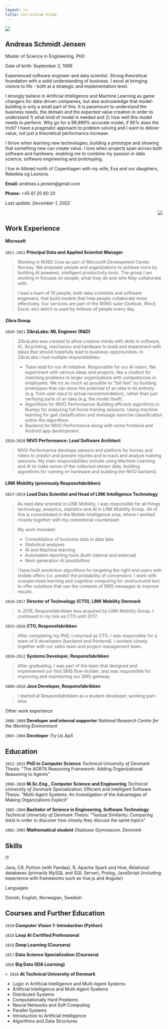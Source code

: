 ```yaml
---
layout: cv
title: Curriculum Vitae
---
```


<div class="row mt-5">
    <div class="col-sm">
        <div id="portrait">
            <img src="img/andreas.jpg" class="rounded-circle border float-right ml-3 mb-2" />
        </div>
        <h2 class="border-0">Andreas Schmidt Jensen</h2>
        <p class="lead">Master of Science in Engineering, PhD</p>
        <p>Date of birth: September 2, 1986</p>
        <p>
            Experienced software engineer and data scientist. Strong theoretical foundation with a solid understanding of business. I excel at bringing visions to life - both at a strategic and implementation level.
        </p>
        <p>
            I strongly believe in Artificial Intelligence and Machine Learning as game changers for data-driven companies, but also acknowledge that model-building is only a small part of this. It is paramount to understand the business needs, the domain and the expected value creation in order to understand 1) what kind of model is needed and 2) how well this model needs to perform. Why go for a 99,999% accurate model, if 95% does the trick? I have a pragmatic approach to problem solving and I want to deliver value, not just a theoretical performance increase.
        </p>
        <p>
            I thrive when learning new technologies, building a prototype and showing that something new can create value. I love when projects span across both software and hardware, enabling me to combine my passion in data science, software engineering and prototyping.
        </p>
        <p>
            I live in Allerød north of Copenhagen with my wife, Eva and our daughters, Rebekka og Leonora.
        </p>
        <p>
            <b>Email: </b> andreas.s.jensen@gmail.com
        </p>
        <p>
            <b>Phone: </b> +45 61 20 60 20
        </p>
        <p class="float-right"><i>Last update: December 1, 2022</i></p>
    </div>
</div>
<div class="row mb-5">
    <div id="portrait-mini" class="col" style="text-align: right">
        <img src="img/asj.jpg" class="rounded-circle border" />
    </div>
</div>

## Work Experience

#### Microsoft
`2021-2022`
**Principal Data and Applied Scientist Manager**
> Working in M365 Core as part of Microsoft Development Center Norway. We empower people and organizations to achieve more by building AI powered, intelligent productivity tools. The group I am working in focuses on people, what they do and who they collaborate with. 
> 
> I lead a team of 10 people, both data scientists and software engineers, that build models that help people collaborate more effectively. Our services are part of the M365 suite (Outlook, Word, Excel, etc) which is used by millions of people every day.

#### Zibra Group

`2020-2021`
**ZibraLabs: ML Engineer (R&D)**
> ZibraLabs was created to allow creative minds with skills in software, AI, 3d printing, mechanics and hardware to build and experiment with ideas that should hopefully lead to business opportunities. In ZibraLabs I had multiple responsibilities:
> - Team lead for our AI initiative. Responsible for our AI vision. We experiment with various ideas and projects, like a chatbot for matching problems in larger organizations with competences in employees. We try as much as possible to "fail fast" by building prototypes that can show the potential of an idea in its entirety (e.g. from user input to actual recommendation), rather than just verifying parts of an idea (e.g. the model itself).
> - Algorithms for NIVO Performance: Building efficient algorithms in Numpy for analyzing full horse training sessions. Using machine learning for gait classification and dressage exercise classification within the algorithms.
> - Backend for NIVO Performance along with some frontend and Android app development. 

`2019—2020`
**NIVO Performance: Lead Software Architect**
> NIVO Performance develops sensors and platform for horses and riders to predict and prevent injuries and to track and analyze training sessions.
> My main responsibilities include using Machine Learning and AI to make sense of the collected sensor data, building algorithms for running on hardware and building the NIVO  backend.

#### LINK Mobility (previously Responsfabrikken)

`2017—2019`
**Lead Data Scientist and Head of LINK Intelligence Technology**
> As lead data scientist in LINK Mobility, I was responsible for all things technology, analytics, statistics and AI in LINK Mobility Group. All of this is consolidated in the Mobile Intelligence area, where I worked closely together with my commercial counterpart. 
>
> My work included:
> - Consolidation of business data in data lake
> - Statistical analyses
> - AI and Machine learning
> - Automated reporting tools (both internal and external)
> - Next-generation AI possibilities
>
> I have built prediction algorithms for targeting the right end users with mobile offers (i.e. predict the probability of conversion). I work with unsupervised learning and cognitive computing for unstructured text to offer solutions that use the contents of SMS messages to improve results.

`2016—2017`
**Director of Technology (CTO), LINK Mobility Denmark**
> In 2016, Responsfabrikken was acquired by LINK Mobility Group. I continued in my role as CTO until 2017.

`2015—2016`
**CTO, Responsfabrikken**
> After completing my PhD, I returned as CTO. I was responsible for a team of 6 developers (backend and frontend). I worked closely together with our sales team and project management team. 

`2010—2012`
**Systems Developer, Responsfabrikken**
> After graduating, I was part of the team that designed and implemented our first SMS flow-builder, and was responsible for improving and maintaining our SMS gateway. 

`2009—2010`
**Java Developer, Responsfabrikken**
> I started at Responsfabrikken as a student developer, working part-time. 

<p class="lead">Other work experience</p>

`2006-2009`
**Developer and internal supporter**
_National Research Centre for the Working Environment_

`2003-2008`
**Developer**
_Try Us ApS_

## Education

`2012-2015`
**PhD in Computer Science**
_Technical University of Denmark_
Thesis: "The AORTA Reasoning Framework: Adding Organizational Reasoning to Agents"

`2008-2010`
**M.Sc.Eng., Computer Science and Engineering**
_Technical University of Denmark_
Specialization: Efficient and Intelligent Software
Thesis: "Multi-Agent Systems: An Investigation of the Advantages of Making Organizations Explicit"

`2005-2008`
**Bachelor of Science in Engineering, Software Technology**
_Technical University of Denmark_
Thesis: "Textual Similarity: Comparing texts in order to discover how closely they discuss the same topics"

`2002-2005`
**Mathematical student**
_Gladsaxe Gymnasium, Denmark_

## Skills

<p class="lead mb-0">IT</p>
Java, C#, Python (with Pandas), R, Apache Spark and Hive, Relational databases (primarily MySQL and SQL Server), Prolog, JavaScript (including experience with frameworks such as Vue.js and Angular)

<p class="lead mb-0">Languages</p>
Danish, English, Norwegian, Swedish

## Courses and Further Education

`2020`
**Computer Vision 1: Introduction (Python)**

`2018`
**Loop AI Certified Professional**

`2018`
**Deep Learning (Coursera)**

`2017`
**Data Science Specialization (Coursera)**

`2016`
**Big Data (IDA Learning)**

`< 2010`
**At Technical University of Denmark**
* Logic in Artificial Intelligence and Multi-Agent Systems
* Artificial Intelligence and Multi-Agent Systems
* Distributed Systems   
* Computationally Hard Problems
* Neural Networks and Soft Computing
* Parallel Systems
* Introduction to Artificial Intelligence
* Algorithms and Data Structures

